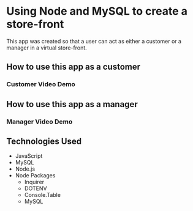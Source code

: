 # Using Node and MySQL to create a store-front

This app was created so that a user can act as either a customer or a manager in a virtual store-front. 

## How to use this app as a customer

### Customer Video Demo

## How to use this app as a manager

### Manager Video Demo

## Technologies Used
* JavaScript
* MySQL
* Node.js
* Node Packages
  * Inquirer
  * DOTENV
  * Console.Table
  * MySQL

